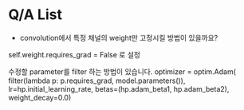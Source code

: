 
# Q/A List

* convolution에서 특정 채널의 weight만 고정시킬 방법이 있을까요?

self.weight.requires_grad = False 로 설정

수정할 parameter를 filter 하는 방법이 있습니다. 
optimizer = optim.Adam( 
  filter(lambda p: p.requires_grad, model.parameters()),
  lr=hp.initial_learning_rate,
  betas=(hp.adam_beta1, hp.adam_beta2),
  weight_decay=0.0)
  
